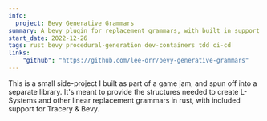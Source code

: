 ```yaml
---
info:
  project: Bevy Generative Grammars
summary: A bevy plugin for replacement grammars, with built in support for Tracery.
start_date: 2022-12-26
tags: rust bevy procedural-generation dev-containers tdd ci-cd
links:
    "github": "https://github.com/lee-orr/bevy-generative-grammars"
---
```


This is a small side-project I built as part of a game jam, and spun off into a separate library. It's meant to provide the structures needed to create L-Systems and other linear replacement grammars in rust, with included support for Tracery & Bevy.
